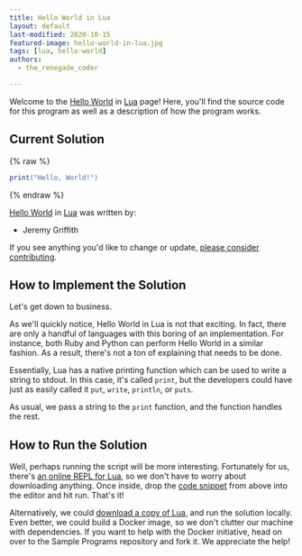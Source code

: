 ```yaml
---
title: Hello World in Lua
layout: default
last-modified: 2020-10-15
featured-image: hello-world-in-lua.jpg
tags: [lua, hello-world]
authors:
  - the_renegade_coder

---
```


Welcome to the [Hello World](https://sampleprograms.io/projects/hello-world) in [Lua](https://sampleprograms.io/languages/lua) page! Here, you'll find the source code for this program as well as a description of how the program works.

## Current Solution

{% raw %}

```lua
print("Hello, World!")
```

{% endraw %}

[Hello World](https://sampleprograms.io/projects/hello-world) in [Lua](https://sampleprograms.io/languages/lua) was written by:

- Jeremy Griffith

If you see anything you'd like to change or update, [please consider contributing](https://github.com/TheRenegadeCoder/sample-programs).

## How to Implement the Solution

Let's get down to business.

As we'll quickly notice, Hello World in Lua is not that exciting. In fact, there
are only a handful of languages with this boring of an implementation. For
instance, both Ruby and Python can perform Hello World in a similar fashion.
As a result, there's not a ton of explaining that needs to be done.

Essentially, Lua has a native printing function which can be used to write a
string to stdout. In this case, it's called `print`, but the developers could
have just as easily called it `put`, `write`, `println`, or `puts`.

As usual, we pass a string to the `print` function, and the function handles the
rest.


## How to Run the Solution

Well, perhaps running the script will be more interesting. Fortunately for us,
there's [an online REPL for Lua][2], so we don't have to worry about downloading
anything. Once inside, drop the [code snippet][4] from above into the editor and hit
run. That's it!

Alternatively, we could [download a copy of Lua][3], and run the solution locally.
Even better, we could build a Docker image, so we don't clutter our machine with
dependencies. If you want to help with the Docker initiative, head on over to
the Sample Programs repository and fork it. We appreciate the help!

[2]: https://www.lua.org/cgi-bin/demo
[3]: https://www.lua.org/download.html
[4]: https://github.com/TheRenegadeCoder/sample-programs/blob/main/archive/l/lua/hello-world.lua
